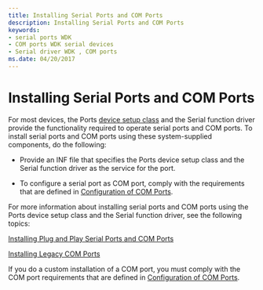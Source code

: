 ```yaml
---
title: Installing Serial Ports and COM Ports
description: Installing Serial Ports and COM Ports
keywords:
- serial ports WDK
- COM ports WDK serial devices
- Serial driver WDK , COM ports
ms.date: 04/20/2017
---
```


# Installing Serial Ports and COM Ports

For most devices, the Ports [device setup class](../install/overview-of-device-setup-classes.md) and the Serial function driver provide the functionality required to operate serial ports and COM ports. To install serial ports and COM ports using these system-supplied components, do the following:

- Provide an INF file that specifies the Ports device setup class and the Serial function driver as the service for the port.

- To configure a serial port as COM port, comply with the requirements that are defined in [Configuration of COM Ports](configuration-of-com-ports.md).

For more information about installing serial ports and COM ports using the Ports device setup class and the Serial function driver, see the following topics:

[Installing Plug and Play Serial Ports and COM Ports](installing-plug-and-play-serial-ports-and-com-ports.md)

[Installing Legacy COM Ports](installing-legacy-com-ports.md)

If you do a custom installation of a COM port, you must comply with the COM port requirements that are defined in [Configuration of COM Ports](configuration-of-com-ports.md).
